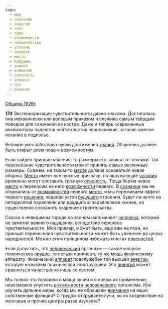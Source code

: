 ```yaml
---
tags:
  - мир
  - сознание
  - энергия
  - свет
  - труд
  - возможности
  - человечество
  - условие
  - человек
  - место
  - будущее
  - знание
  - внимание
  - опасность
  - аппарат
  - луч
  - решение
---
```


[Община 1926г](/agni/1926)

___174___
Экстериоризация чувствительности давно знакома. Достигалась она механически или волевым приказом и служила самым твёрдым поводом для сожжения на костре. Даже и теперь современные инквизиторы надеются найти хвостик чернокнижия, загоняя смелое искание в подполье.   

Великие умы заботливо чуяли достижения [знания](/tag/#[знание](/tag/#знание)). Общинник должен быть открыт всем новым возможностям.   

Если найден принцип явления, то размеры его зависят от техники. Так перенесение чувствительности может принять самые различные размеры. Скажем, на таком-то [месте](/tag/#[место](/tag/#место)) должна основаться новая община. [Место](/tag/#[место](/tag/#место)) имеет все нужные признаки, но окружающие [условия](/tag/#условие) временно могут составить грозную [опасность](/tag/#опасность). Тогда берём новое [место](/tag/#место) и переносим на него [возможности](/tag/#возможности) первого. В [сознании](/tag/#сознание) мы не оторвались от [возможностей](/tag/#возможности) первого [места](/tag/#место), и мы переживаем эффект первого [решения](/tag/#решение), подводя устои [будущего](/tag/#будущее) строения. Будет ли нечто на пятидесятой параллели или двадцатью параллелями южнее, но существенно сохранить озарение строительства.   

Сказка о невидимом городе со звоном напоминает [человека](/tag/#человек), который не заметил важного ощущения, вследствие переноса чувствительности. Мой пример, может быть, ещё вам не ясен, но принцип перенесения чувствительности может быть увеличен до целых народностей. Можно этим принципом избежать многих [опасностей](/tag/#опасность).   

Если допустить, что [человеческий](/tag/#человечество) организм — самое мощное психическое орудие, то нельзя приписать ту же мощь физическому аппарату. Физический [аппарат](/tag/#аппарат) подслужебен той высшей [энергии](/tag/#[энергия](/tag/#энергия)), которую называем психической конструкцией. Эта [энергия](/tag/#энергия) может сравниться качественно лишь со светом.   

Мы только что говорили о мощи лучей и о новом их применении; невозможно упустить [возможности](/tag/#возможности) [человеческого](/tag/#человечество) организма. Как изучать дальние миры, когда мы не обращаем [внимания](/tag/#внимание) на наши собственные функции? С трудом открываете лучи, но их воздействие на мозговые и прочие центры разве изучаете?   

